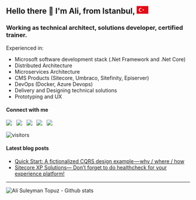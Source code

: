 ## Hello there 👋 I'm Ali, from Istanbul, ![image](https://raw.githubusercontent.com/alisuleymantopuz/alisuleymantopuz/master/flag32.png)

### Working as technical architect, solutions developer, certified trainer. 
Experienced in:
* Microsoft software development stack (.Net Framework and .Net Core)
* Distributed Architecture
* Microservices Architecture
* CMS Products (Sitecore, Umbraco, Sitefinity, Episerver)
* DevOps (Docker, Azure Devops)
* Delivery and Designing technical solutions
* Prototyping and UX

#### Connect with me
<a href="https://github.com/alisuleymantopuz"><img src="https://cdn.jsdelivr.net/npm/simple-icons@v3/icons/github.svg" width="32px" /></a> &nbsp; <a href="https://www.instagram.com/topuzas"><img src="https://cdn.jsdelivr.net/npm/simple-icons@v3/icons/instagram.svg" width="32px" /></a> &nbsp; <a href="https://www.linkedin.com/in/alisuleymantopuz"><img src="https://cdn.jsdelivr.net/npm/simple-icons@v3/icons/linkedin.svg" width="32px" /></a> &nbsp; <a href="https://medium.com/@topuzas"><img src="https://cdn.jsdelivr.net/npm/simple-icons@v3/icons/medium.svg" width="32px" /></a> &nbsp; <a href="mailto:alisuleymantopuz@gmail.com"><img src="https://cdn.jsdelivr.net/npm/simple-icons@v3/icons/gmail.svg" width="32px" /></a>

![visitors](https://img.shields.io/badge/dynamic/json?color=informational&label=visitor%20count&query=value&url=https%3A%2F%2Fapi.countapi.xyz%2Fhit%2Falisuleymantopuz.alisuleymantopuz%2Freadme)

#### Latest blog posts
<!-- BLOG-POST-LIST:START -->
- [Quick Start: A fictionalized CQRS design example — why / where / how](https://medium.com/@topuzas/quick-start-a-fictionalized-cqrs-design-example-why-where-how-5399d576db90?source=rss-8f0134a6aa62------2)
- [Sitecore XP Solutions— Don’t forget to do healthcheck for your experience platform!](https://medium.com/@topuzas/sitecore-xp-solutions-dont-forget-to-do-healthcheck-for-your-experience-platform-415c70d7192c?source=rss-8f0134a6aa62------2)
<!-- BLOG-POST-LIST:END -->

---

<img align="left" alt="Ali Suleyman Topuz - Github stats" src="https://github-readme-stats.vercel.app/api?username=alisuleymantopuz&show_icons=true&hide_border=true" />